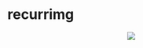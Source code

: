 # recurrimg

<p align="center">
<img src="https://raw.github.com/doggan/recurrimg/screenshots/result_0.gif"/>
</p>
